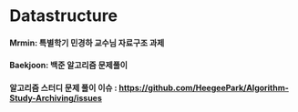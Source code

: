 # Datastructure
#### Mrmin: 특별학기 민경하 교수님 자료구조 과제

#### Baekjoon: 백준 알고리즘 문제풀이

#### 알고리즘 스터디 문제 풀이 이슈 : https://github.com/HeegeePark/Algorithm-Study-Archiving/issues

